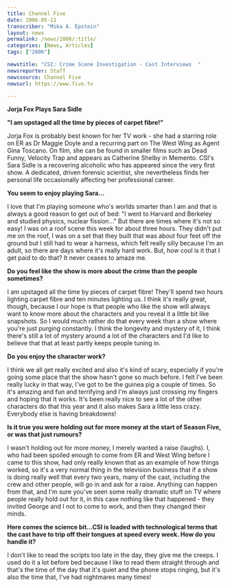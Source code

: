 ```yaml
---
title: Channel Five
date: 2006-05-11
transcriber: "Mika A. Epstein"
layout: news
permalink: /news/2006/:title/
categories: [News, Articles]
tags: ["2006"]

newstitle: "CSI: Crime Scene Investigation - Cast Interviews  "
newsreporter: Staff
newssource: Channel Five
newsurl: https://www.five.tv

---
```


**Jorja Fox
Plays Sara Sidle**

**"I am upstaged all the time by pieces of carpet fibre!"**

Jorja Fox is probably best known for her TV work - she had a starring role on ER as Dr Maggie Doyle and a recurring part on The West Wing as Agent Gina Toscano. On film, she can be found in smaller films such as Dead Funny, Velocity Trap and appears as Catherine Shelby in Memento. CSI's Sara Sidle is a recovering alcoholic who has appeared since the very first show. A dedicated, driven forensic scientist, she nevertheless finds her personal life occasionally affecting her professional career.

**You seem to enjoy playing Sara...**

I love that I'm playing someone who's worlds smarter than I am and that is always a good reason to get out of bed: "I went to Harvard and Berkeley and studied physics, nuclear fission..." But there are times where it's not so easy! I was on a roof scene this week for about three hours. They didn't put me on the roof, I was on a set that they built that was about four feet off the ground but I still had to wear a harness, which felt really silly because I'm an adult, so there are days where it's really hard work. But, how cool is it that I get paid to do that? It never ceases to amaze me.

**Do you feel like the show is more about the crime than the people sometimes?**

I am upstaged all the time by pieces of carpet fibre! They'll spend two hours lighting carpet fibre and ten minutes lighting us. I think it's really great, though, because I our hope is that people who like the show will always want to know more about the characters and you reveal it a little bit like snapshots. So I would much rather do that every week than a show where you're just purging constantly. I think the longevity and mystery of it, I think there's still a lot of mystery around a lot of the characters and I'd like to believe that that at least partly keeps people tuning in.

**Do you enjoy the character work?**

I think we all get really excited and also it's kind of scary, especially if you're going some place that the show hasn't gone so much before. I felt I've been really lucky in that way, I've got to be the guinea pig a couple of times. So it's amazing and fun and terrifying and I'm always just crossing my fingers and hoping that it works. It's been really nice to see a lot of the other characters do that this year and it also makes Sara a little less crazy. Everybody else is having breakdowns!

**Is it true you were holding out for more money at the start of Season Five, or was that just rumours?**

I wasn't holding out for more money, I merely wanted a raise (laughs). I, who had been spoiled enough to come from ER and West Wing before I came to this show, had only really known that as an example of how things worked, so it's a very normal thing in the television business that if a show is doing really well that every two years, many of the cast, including the crew and other people, will go in and ask for a raise. Anything can happen from that, and I'm sure you've seen some really dramatic stuff on TV where people really hold out for it, in this case nothing like that happened - they invited George and I not to come to work, and then they changed their minds.

**Here comes the science bit...CSI is loaded with technological terms that the cast have to trip off their tongues at speed every week. How do you handle it?**

I don't like to read the scripts too late in the day, they give me the creeps. I used do it a lot before bed because I like to read them straight through and that's the time of the day that it's quiet and the phone stops ringing, but it's also the time that, I've had nightmares many times!
